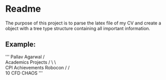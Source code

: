 # Readme

The purpose of this project is to parse the latex file of my CV and create a object with a tree type structure containing all important information.


## Example:

'''
                        Pallav Agarwal
                        /           \
                   Academics        Projects
                   /      \                 \     
                 CPI      Achievements      Robocon
                 /           /      \
               10         CFD       CHAOS
'''
